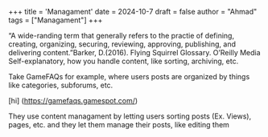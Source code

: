 +++
title = 'Managament'
date = 2024-10-7
draft = false
author = "Ahmad"
tags = ["Managament"]
+++

“A wide-randing term that generally refers to the practie of defining, creating, organizing, securing, reviewing, approving, publishing, and delivering content.”Barker, D.(2016). Flying Squirrel Glossary. O’Reilly Media
Self-explanatory, how you handle content, like sorting, archiving, etc.


Take GameFAQs for example, where users posts are organized by things like categories, subforums, etc.

[hi] (https://gamefaqs.gamespot.com/)

They use content managament by letting users sorting posts (Ex. Views), pages, etc. and they let them manage their posts, like editing them